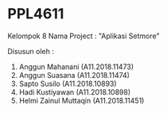 # PPL4611 
Kelompok 8
Nama Project : "Aplikasi Setmore"

Disusun oleh :
1.	Anggun Mahanani		(A11.2018.11473)
2.	Anggun Suasana		(A11.2018.11474)
3.	Sapto Susilo			(A11.2018.10893)
4.	Hadi Kustiyawan		(A11.2018.10898)
5.	Helmi Zainul Muttaqin		(A11.2018.11451)
